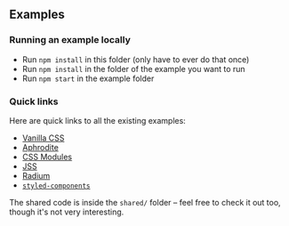 ## Examples

### Running an example locally

- Run `npm install` in this folder (only have to ever do that once)
- Run `npm install` in the folder of the example you want to run
- Run `npm start` in the example folder

### Quick links

Here are quick links to all the existing examples:

- [Vanilla CSS](./examples/css)
- [Aphrodite](./examples/aphrodite)
- [CSS Modules](./examples/css-modules)
- [JSS](./examples/jss)
- [Radium](./examples/radium)
- [`styled-components`](./examples/styled-components)

The shared code is inside the `shared/` folder – feel free to check it out too, though it's not very interesting.
